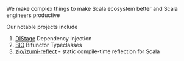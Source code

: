 We make complex things to make Scala ecosystem better and Scala engineers productive

Our notable projects include 

1. [DIStage](https://github.com/7mind/izumi) Dependency Injection
2. [BIO](https://github.com/7mind/izumi) Bifunctor Typeclasses
4. [zio/izumi-reflect](https://github.com/zio/izumi-reflect) - static compile-time reflection for Scala

